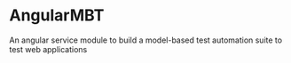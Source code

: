 AngularMBT
==========

An angular service module to build a model-based test automation suite to test web applications
